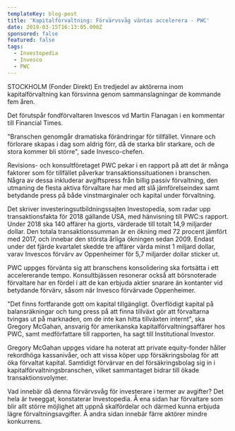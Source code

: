 ```yaml
---
templateKey: blog-post
title: 'Kapitalförvaltning: Förvärvsvåg väntas accelerera - PWC'
date: 2019-03-15T16:13:05.098Z
sponsored: false
featured: false
tags:
  - Investopedia
  - Invesco
  - PWC
---
```

STOCKHOLM (Fonder Direkt) En tredjedel av aktörerna inom kapitalförvaltning kan försvinna genom sammanslagningar de kommande fem åren.

Det förutspår fondförvaltaren Invescos vd Martin Flanagan i en kommentar till Financial Times.

"Branschen genomgår dramatiska förändringar för tillfället. Vinnare och förlorare skapas i dag som aldrig förr, då de starka blir starkare, och de stora kommer bli större", sade Invesco-chefen.

Revisions- och konsultföretaget PWC pekar i en rapport på att det är många faktorer som för tillfället påverkar transaktionssituationen i branschen. Några av dessa inkluderar avgiftspress från billig passiv förvaltning, den utmaning de flesta aktiva förvaltare har med att slå jämförelseindex samt betydande press på både vinstmarginaler och kapital under förvaltning.

Det skriver investeringsutbildningssajten Investopedia, som radar upp transaktionsfakta för 2018 gällande USA, med hänvisning till PWC:s rapport. Under 2018 ska 140 affärer ha gjorts, värderade till totalt 14,9 miljarder dollar. Den totala transaktionssumman är en ökning med 72 procent jämfört med 2017, och innebar den största årliga ökningen sedan 2009. Endast under det fjärde kvartalet skedde tre affärer värda minst 1 miljard dollar, varav Invescos förvärv av Oppenheimer för 5,7 miljarder dollar sticker ut.

PWC uppges förvänta sig att branschens konsolidering ska fortsätta i ett accelererande tempo. Konsultbjässen resonerar också att börsnoterade förvaltare har en fördel i att de kan erbjuda aktier snarare än kontanter vid betydande förvärv, såsom när Invesco förvärvade Oppenheimer.

"Det finns fortfarande gott om kapital tillgängligt. Överflödigt kapital på balansräkningar och tung press på att finna tillväxt gör att förvaltarna tvingas ut på marknaden, om de inte kan hitta tillväxten internt", ska Gregory McGahan, ansvarig för amerikanska kapitalförvaltningsaffärer hos PWC, samt medförfattare till rapporten, ha sagt till Institutional Investor.

Gregory McGahan uppges vidare ha noterat att private equity-fonder håller rekordhöga kassanivåer, och att vissa köper upp försäkringsbolag för att öka förvaltat kapital. Samtidigt förvärvar en del försäkringsbolag sig in i kapitalförvaltningsbranschen, vilket sammantaget bidrar till ökade transaktionsvolymer.

Vad innebär då denna förvärvsvåg för investerare i termer av avgifter? Det hela är tveeggat, konstaterar Investopedia. Å ena sidan har förvaltare som blir allt större möjlighet att uppnå skalfördelar och därmed kunna erbjuda lägre förvaltningsavgifter. Å andra sidan innebär färre aktörer mindre konkurrens.
